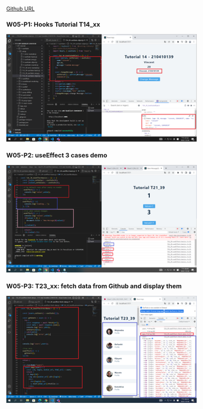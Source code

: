 [Github URL]()

### W05-P1: Hooks Tutorial T14_xx

![](p1.png)

### W05-P2: useEffect 3 cases demo

![](p2.png)

### W05-P3: T23_xx: fetch data from Github and display them

![](p3.png)